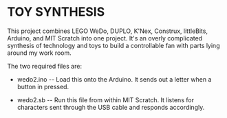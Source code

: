 TOY SYNTHESIS
=============

This project combines LEGO WeDo, DUPLO, K'Nex, Construx, littleBits, Arduino, and MIT Scratch into one project. It's an overly complicated synthesis of technology and toys to build a controllable fan with parts lying around my work room.

The two required files are:

* wedo2.ino -- Load this onto the Arduino. It sends out a letter when a button in pressed.

* wedo2.sb -- Run this file from within MIT Scratch. It listens for characters sent through the USB cable and responds accordingly.
